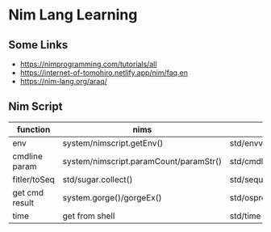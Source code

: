 # Nim Lang Learning

## Some Links

- https://nimprogramming.com/tutorials/all
- https://internet-of-tomohiro.netlify.app/nim/faq.en
- https://nim-lang.org/araq/

## Nim Script

| function | nims | nim |
|----|----|----|
| env | system/nimscript.getEnv() | std/envvar.getEnv() |
| cmdline param | system/nimscript.paramCount/paramStr() | std/cmdline.paramCount/paramStr() |
| fitler/toSeq | std/sugar.collect() | std/sequtils |
| get cmd result | system.gorge()/gorgeEx() |std/osproc |
| time | get from shell | std/time |


